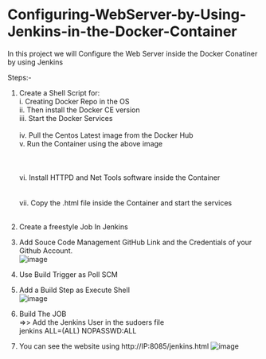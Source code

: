 # Configuring-WebServer-by-Using-Jenkins-in-the-Docker-Container
In this project we will Configure the Web Server inside the Docker Conatiner by using Jenkins

Steps:- 

1. Create a Shell Script for:<br/>
   i.  Creating Docker Repo in the OS <br/>
   ii. Then install the Docker CE version<br/>
   iii. Start the Docker Services<br/><br/>
   iv. Pull the Centos Latest image from the Docker Hub<br/>
   v. Run the Container using the above image<br/><br/><br/><br/>
   vi. Install HTTPD and Net Tools software inside the Container<br/><br/><br/>
   vii. Copy the .html file inside the Container and start the services<br/><br/>
2. Create a freestyle Job In Jenkins<br/>
3. Add Souce Code Management GitHub Link and the Credentials of your Github Account.<br/>
   ![image](https://user-images.githubusercontent.com/47818107/115429563-25661680-a221-11eb-877e-e8024c726cd3.png)
4. Use Build Trigger as Poll SCM<br/>
5. Add a Build Step as Execute Shell<br/>
   ![image](https://user-images.githubusercontent.com/47818107/115429758-57777880-a221-11eb-8652-86d01f933d5c.png)
6. Build The JOB<br/>
   =>> Add the Jenkins User in the sudoers file<br/>
       jenkins  ALL=(ALL) NOPASSWD:ALL

7. You can see the website using http://IP:8085/jenkins.html
   ![image](https://user-images.githubusercontent.com/47818107/115430027-a0c7c800-a221-11eb-9f60-dce1f521b211.png)
   


